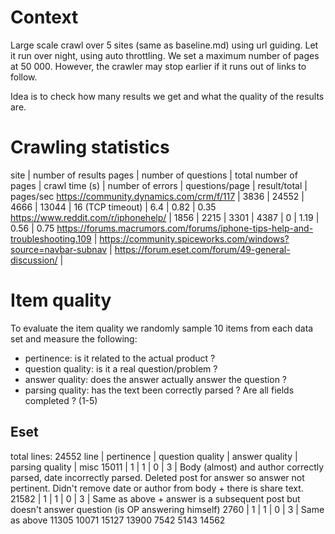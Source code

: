 # Context

Large scale crawl over 5 sites (same as baseline.md) using url guiding.
Let it run over night, using auto throttling.
We set a maximum number of pages at 50 000. However, the crawler may stop earlier if it runs out of links to follow.

Idea is to check how many results we get and what the quality of the results are.

# Crawling statistics

site | number of results pages | number of questions | total number of pages | crawl time (s) | number of errors | questions/page | result/total | pages/sec
https://community.dynamics.com/crm/f/117 | 3836 | 24552 | 4666 | 13044 | 16 (TCP timeout) | 6.4 | 0.82 | 0.35
https://www.reddit.com/r/iphonehelp/ | 1856 | 2215 | 3301 | 4387 | 0 | 1.19 | 0.56 | 0.75 
https://forums.macrumors.com/forums/iphone-tips-help-and-troubleshooting.109 | 
https://community.spiceworks.com/windows?source=navbar-subnav |
https://forum.eset.com/forum/49-general-discussion/ |



# Item quality

To evaluate the item quality we randomly sample 10 items from each data set and measure the following:
- pertinence: is it related to the actual product ?
- question quality: is it a real question/problem ?
- answer quality: does the answer actually answer the question ?
- parsing quality: has the text been correctly parsed ? Are all fields completed ? (1-5)


## Eset



total lines: 24552
line | pertinence | question quality | answer quality | parsing quality | misc
15011 | 1 | 1 | 0 | 3 | Body (almost) and author correctly parsed, date incorrectly parsed. Deleted post for answer so answer not pertinent. Didn't remove date or author from body + there is share text.
21582 | 1 | 1 | 0 | 3 | Same as above + answer is a subsequent post but doesn't answer question (is OP answering himself)
2760 | 1 | 1 | 0 | 3 | Same as above 
11305
10071
15127
13900
7542
5143
14562